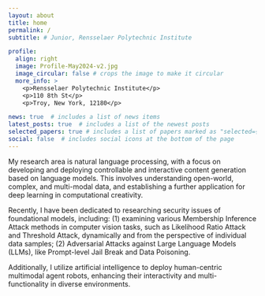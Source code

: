 ```yaml
---
layout: about
title: home
permalink: /
subtitle: # Junior, Rensselaer Polytechnic Institute

profile:
  align: right
  image: Profile-May2024-v2.jpg
  image_circular: false # crops the image to make it circular
  more_info: >
    <p>Rensselaer Polytechnic Institute</p>
    <p>110 8th St</p>
    <p>Troy, New York, 12180</p>

news: true  # includes a list of news items
latest_posts: true  # includes a list of the newest posts
selected_papers: true # includes a list of papers marked as "selected={true}"
social: false  # includes social icons at the bottom of the page
---
```


My research area is natural language processing, with a focus on developing and deploying controllable and interactive content generation based on language models. This involves understanding open-world, complex, and multi-modal data, and establishing a further application for deep learning in computational creativity. 

Recently, I have been dedicated to researching security issues of foundational models, including: (1) examining various Membership Inference Attack methods in computer vision tasks, such as Likelihood Ratio Attack and Threshold Attack, dynamically and from the perspective of individual data samples; (2) Adversarial Attacks against Large Language Models (LLMs), like Prompt-level Jail Break and Data Poisoning. 

Additionally, I utilize artificial intelligence to deploy human-centric multimodal agent robots, enhancing their interactivity and multi-functionality in diverse environments.

<!-- Yuetian's research endeavors are complemented by his role as a Research Assistant under Professor Mei Si at RPI and his involvement in the Undergraduate Mentor/Teaching Asistant Program in [`CSCI 2600 - Principles of Software`](https://catalog.rpi.edu/preview_course_nopop.php?catoid=15&coid=28170), [`CSCI 2500 - Computer Organization`](https://catalog.rpi.edu/preview_course_nopop.php?catoid=9&coid=14812) and [`PHIL 2140 - Introduction to Logic`](https://catalog.rpi.edu/preview_course_nopop.php?catoid=10&coid=17460) at RPI. These experiences have provided him with valuable insights into the academic and research landscape, further enhancing his research capabilities.

His exceptional academic performance has earned him several honors and awards, including multiple inclusions on the Rensselaer Polytechnic Institute Dean's Honor List and Academic Recognition Letters from RPI faculty. These accolades underscore Yuetian's dedication to his academic pursuits and his potential for future success in the field of computer science research. -->
